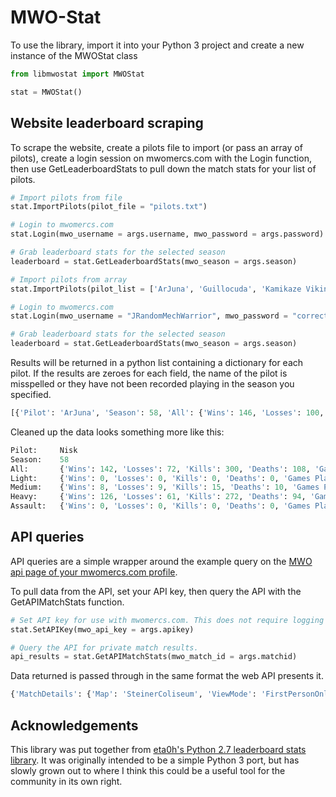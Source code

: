 # MWO-Stat

To use the library, import it into your Python 3 project and create a new instance of the MWOStat class
```python
from libmwostat import MWOStat

stat = MWOStat()
```

## Website leaderboard scraping

To scrape the website, create a pilots file to import (or pass an array of pilots), create a login session on mwomercs.com with the Login function, then use GetLeaderboardStats to pull down the match stats for your list of pilots.
```python
# Import pilots from file
stat.ImportPilots(pilot_file = "pilots.txt")

# Login to mwomercs.com
stat.Login(mwo_username = args.username, mwo_password = args.password)

# Grab leaderboard stats for the selected season
leaderboard = stat.GetLeaderboardStats(mwo_season = args.season)
```

```python
# Import pilots from array
stat.ImportPilots(pilot_list = ['ArJuna', 'Guillocuda', 'Kamikaze Viking', 'Nisk', 'ResidentCloakingCommie'])

# Login to mwomercs.com
stat.Login(mwo_username = "JRandomMechWarrior", mwo_password = "correcthorsebatterystaple")

# Grab leaderboard stats for the selected season
leaderboard = stat.GetLeaderboardStats(mwo_season = args.season)
```

Results will be returned in a python list containing a dictionary for each pilot. If the results are zeroes for each field, the name of the pilot is misspelled or they have not been recorded playing in the season you specified.
```python
[{'Pilot': 'ArJuna', 'Season': 58, 'All': {'Wins': 146, 'Losses': 100, 'Kills': 246, 'Deaths': 153, 'Games Played': 246, 'Average Score': 274}, 'Light': {'Wins': 0, 'Losses': 0, 'Kills': 0, 'Deaths': 0, 'Games Played': 0, 'Average Score': 0}, 'Medium': {'Wins': 0, 'Losses': 0, 'Kills': 0, 'Deaths': 0, 'Games Played': 0, 'Average Score': 0}, 'Heavy': {'Wins': 120, 'Losses': 84, 'Kills': 196, 'Deaths': 128, 'Games Played': 204, 'Average Score': 272}, 'Assault': {'Wins': 26, 'Losses': 16, 'Kills': 50, 'Deaths': 25, 'Games Played': 42, 'Average Score': 283}}, {'Pilot': 'Guillocuda', 'Season': 58, 'All': {'Wins': 117, 'Losses': 66, 'Kills': 262, 'Deaths': 96, 'Games Played': 183, 'Average Score': 394}, 'Light': {'Wins': 0, 'Losses': 0, 'Kills': 0, 'Deaths': 0, 'Games Played': 0, 'Average Score': 0}, 'Medium': {'Wins': 13, 'Losses': 10, 'Kills': 16, 'Deaths': 14, 'Games Played': 23, 'Average Score': 340}, 'Heavy': {'Wins': 45, 'Losses': 21, 'Kills': 86, 'Deaths': 32, 'Games Played': 66, 'Average Score': 364}, 'Assault': {'Wins': 59, 'Losses': 35, 'Kills': 160, 'Deaths': 50, 'Games Played': 94, 'Average Score': 429}}, {'Pilot': 'Kamikaze Viking', 'Season': 58, 'All': {'Wins': 29, 'Losses': 29, 'Kills': 47, 'Deaths': 48, 'Games Played': 59, 'Average Score': 287}, 'Light': {'Wins': 0, 'Losses': 0, 'Kills': 0, 'Deaths': 0, 'Games Played': 0, 'Average Score': 0}, 'Medium': {'Wins': 10, 'Losses': 9, 'Kills': 14, 'Deaths': 15, 'Games Played': 20, 'Average Score': 261}, 'Heavy': {'Wins': 11, 'Losses': 11, 'Kills': 20, 'Deaths': 20, 'Games Played': 22, 'Average Score': 284}, 'Assault': {'Wins': 6, 'Losses': 7, 'Kills': 8, 'Deaths': 10, 'Games Played': 13, 'Average Score': 323}}, {'Pilot': 'Nisk', 'Season': 58, 'All': {'Wins': 142, 'Losses': 72, 'Kills': 300, 'Deaths': 108, 'Games Played': 214, 'Average Score': 301}, 'Light': {'Wins': 0, 'Losses': 0, 'Kills': 0, 'Deaths': 0, 'Games Played': 0, 'Average Score': 0}, 'Medium': {'Wins': 8, 'Losses': 9, 'Kills': 15, 'Deaths': 10, 'Games Played': 17, 'Average Score': 264}, 'Heavy': {'Wins': 126, 'Losses': 61, 'Kills': 272, 'Deaths': 94, 'Games Played': 187, 'Average Score': 302}, 'Assault': {'Wins': 0, 'Losses': 0, 'Kills': 0, 'Deaths': 0, 'Games Played': 0, 'Average Score': 0}}, {'Pilot': 'ResidentCloakingCommie', 'Season': 58, 'All': {'Wins': 106, 'Losses': 65, 'Kills': 163, 'Deaths': 104, 'Games Played': 171, 'Average Score': 245}, 'Light': {'Wins': 0, 'Losses': 0, 'Kills': 0, 'Deaths': 0, 'Games Played': 0, 'Average Score': 0}, 'Medium': {'Wins': 0, 'Losses': 0, 'Kills': 0, 'Deaths': 0, 'Games Played': 0, 'Average Score': 0}, 'Heavy': {'Wins': 61, 'Losses': 31, 'Kills': 96, 'Deaths': 56, 'Games Played': 92, 'Average Score': 250}, 'Assault': {'Wins': 43, 'Losses': 31, 'Kills': 64, 'Deaths': 43, 'Games Played': 74, 'Average Score': 247}}]
```

Cleaned up the data looks something more like this:
```python
Pilot:     Nisk
Season:    58
All:       {'Wins': 142, 'Losses': 72, 'Kills': 300, 'Deaths': 108, 'Games Played': 214, 'Average Score': 301}
Light:     {'Wins': 0, 'Losses': 0, 'Kills': 0, 'Deaths': 0, 'Games Played': 0, 'Average Score': 0}
Medium:    {'Wins': 8, 'Losses': 9, 'Kills': 15, 'Deaths': 10, 'Games Played': 17, 'Average Score': 264}
Heavy:     {'Wins': 126, 'Losses': 61, 'Kills': 272, 'Deaths': 94, 'Games Played': 187, 'Average Score': 302}
Assault:   {'Wins': 0, 'Losses': 0, 'Kills': 0, 'Deaths': 0, 'Games Played': 0, 'Average Score': 0}
```

## API queries

API queries are a simple wrapper around the example query on the [MWO api page of your mwomercs.com profile](https://mwomercs.com/profile/api).

To pull data from the API, set your API key, then query the API with the GetAPIMatchStats function.
```python
# Set API key for use with mwomercs.com. This does not require logging in to the website.
stat.SetAPIKey(mwo_api_key = args.apikey)

# Query the API for private match results.
api_results = stat.GetAPIMatchStats(mwo_match_id = args.matchid)
```

Data returned is passed through in the same format the web API presents it.
```python
{'MatchDetails': {'Map': 'SteinerColiseum', 'ViewMode': 'FirstPersonOnly', 'TimeOfDay': 'Random', 'GameMode': 'Skirmish', 'Region': 'Oceanic', 'MatchTimeMinutes': '15', 'UseStockLoadout': False, 'NoMechQuirks': False, 'NoMechEfficiencies': False, 'WinningTeam': '1', 'Team1Score': 1, 'Team2Score': 0, 'MatchDuration': '100', 'CompleteTime': '2021-05-22T09:21:21+00:00'}, 'UserDetails': [{'Username': 'ResidentCloakingCommie', 'IsSpectator': False, 'Team': '2', 'Lance': '1', 'MechItemID': 318, 'MechName': 'tbr-cc', 'SkillTier': 4, 'HealthPercentage': 0, 'Kills': 0, 'KillsMostDamage': 0, 'Assists': 0, 'ComponentsDestroyed': 0, 'MatchScore': 134, 'Damage': 279, 'TeamDamage': 0, 'UnitTag': ''}, {'Username': 'Nisk', 'IsSpectator': False, 'Team': '1', 'Lance': '1', 'MechItemID': 165, 'MechName': 'tbr-s', 'SkillTier': 3, 'HealthPercentage': 64, 'Kills': 1, 'KillsMostDamage': 1, 'Assists': 0, 'ComponentsDestroyed': 3, 'MatchScore': 228, 'Damage': 388, 'TeamDamage': 0, 'UnitTag': 'ISRC'}]}
```

## Acknowledgements

This library was put together from [eta0h's Python 2.7 leaderboard stats library](https://github.com/eta0h/MWO-Leaderboard-Stats). It was originally intended to be a simple Python 3 port, but has slowly grown out to where I think this could be a useful tool for the community in its own right.
